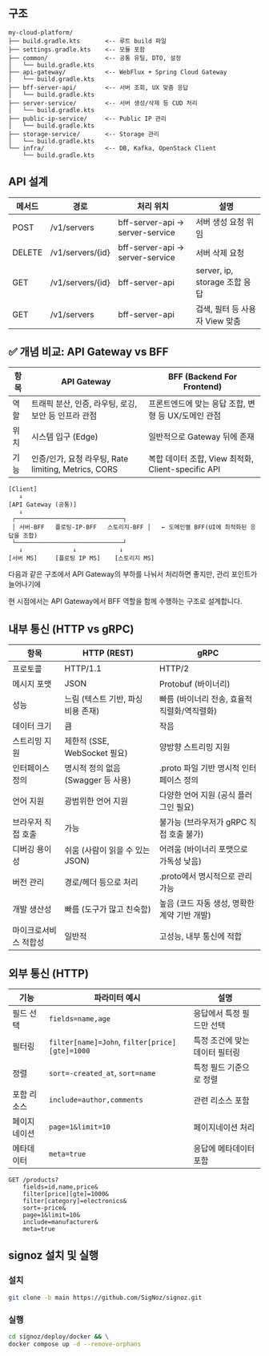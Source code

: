 ## 구조

```text
my-cloud-platform/
├── build.gradle.kts       <-- 루트 build 파일
├── settings.gradle.kts    <-- 모듈 포함
├── common/                <-- 공통 유틸, DTO, 설정
│   └── build.gradle.kts
├── api-gateway/           <-- WebFlux + Spring Cloud Gateway
│   └── build.gradle.kts
├── bff-server-api/        <-- 서버 조회, UX 맞춤 응답
│   └── build.gradle.kts
├── server-service/        <-- 서버 생성/삭제 등 CUD 처리
│   └── build.gradle.kts
├── public-ip-service/     <-- Public IP 관리
│   └── build.gradle.kts
├── storage-service/       <-- Storage 관리
│   └── build.gradle.kts
└── infra/                 <-- DB, Kafka, OpenStack Client
    └── build.gradle.kts
```

## API 설계

| 메서드    | 경로               | 처리 위치                           | 설명                        |
|--------|------------------|---------------------------------|---------------------------|
| POST   | /v1/servers      | bff-server-api → server-service | 서버 생성 요청 위임               |
| DELETE | /v1/servers/{id} | bff-server-api → server-service | 서버 삭제 요청                  |
| GET    | /v1/servers/{id} | bff-server-api                  | server, ip, storage 조합 응답 |
| GET    | /v1/servers      | bff-server-api                  | 검색, 필터 등 사용자 View 맞춤      |

## ✅ 개념 비교: API Gateway vs BFF

| 항목 | API Gateway                                 | BFF (Backend For Frontend)               |
|----|---------------------------------------------|------------------------------------------|
| 역할 | 트래픽 분산, 인증, 라우팅, 로깅, 보안 등 인프라 관점            | 프론트엔드에 맞는 응답 조합, 변형 등 UX/도메인 관점          |
| 위치 | 시스템 입구 (Edge)                               | 일반적으로 Gateway 뒤에 존재                      |
| 기능 | 인증/인가, 요청 라우팅, Rate limiting, Metrics, CORS | 복합 데이터 조합, View 최적화, Client-specific API |

```text
[Client]
   ↓
[API Gateway (공통)]
   ↓
 ┌──────────────────────────────┐
 │ 서버-BFF   플로팅-IP-BFF   스토리지-BFF │   ← 도메인별 BFF(UI에 최적화된 응답을 조합)
 └──────────────────────────────┘
   ↓              ↓            ↓
[서버 MS]     [플로팅 IP MS]    [스토리지 MS]
```

다음과 같은 구조에서 API Gateway의 부하를 나눠서 처리하면 좋지만, 관리 포인트가 늘어나기에

현 시점에서는 API Gateway에서 BFF 역할을 함께 수행하는 구조로 설계합니다.


## 내부 통신 (HTTP vs gRPC)

| 항목          | HTTP (REST)              | gRPC                        |
|-------------|--------------------------|-----------------------------|
| 프로토콜        | HTTP/1.1                 | HTTP/2                      |
| 메시지 포맷      | JSON                     | Protobuf (바이너리)             |
| 성능          | 느림 (텍스트 기반, 파싱 비용 존재)    | 빠름 (바이너리 전송, 효율적 직렬화/역직렬화)  |
| 데이터 크기      | 큼                        | 작음                          |
| 스트리밍 지원     | 제한적 (SSE, WebSocket 필요)  | 양방향 스트리밍 지원                 |
| 인터페이스 정의    | 명시적 정의 없음 (Swagger 등 사용) | .proto 파일 기반 명시적 인터페이스 정의   |
| 언어 지원       | 광범위한 언어 지원               | 다양한 언어 지원 (공식 플러그인 필요)      |
| 브라우저 직접 호출  | 가능                       | 불가능 (브라우저가 gRPC 직접 호출 불가)   |
| 디버깅 용이성     | 쉬움 (사람이 읽을 수 있는 JSON)    | 어려움 (바이너리 포맷으로 가독성 낮음)      |
| 버전 관리       | 경로/헤더 등으로 처리             | .proto에서 명시적으로 관리 가능        |
| 개발 생산성      | 빠름 (도구가 많고 친숙함)          | 높음 (코드 자동 생성, 명확한 계약 기반 개발) |
| 마이크로서비스 적합성 | 일반적                      | 고성능, 내부 통신에 적합              |

## 외부 통신 (HTTP)

| 기능     | 파라미터 예시                                        | 설명                |
|--------|------------------------------------------------|-------------------|
| 필드 선택  | `fields=name,age`                              | 응답에서 특정 필드만 선택    |
| 필터링    | `filter[name]=John`, `filter[price][gte]=1000` | 특정 조건에 맞는 데이터 필터링 |
| 정렬     | `sort=-created_at`, `sort=name`                | 특정 필드 기준으로 정렬     |
| 포함 리소스 | `include=author,comments`                      | 관련 리소스 포함         |
| 페이지네이션 | `page=1&limit=10`                              | 페이지네이션 처리         |
| 메타데이터  | `meta=true`                                    | 응답에 메타데이터 포함      |

```http request
GET /products?
    fields=id,name,price&
    filter[price][gte]=1000&
    filter[category]=electronics&
    sort=-price&
    page=1&limit=10&
    include=manufacturer&
    meta=true
```


## signoz 설치 및 실행

### 설치
```bash
git clone -b main https://github.com/SigNoz/signoz.git
```

### 실행 
```bash
cd signoz/deploy/docker && \
docker compose up -d --remove-orphans
```
